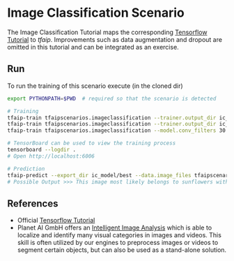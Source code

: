 # Image Classification Scenario

The Image Classification Tutorial maps the corresponding [Tensorflow Tutorial](https://www.tensorflow.org/tutorials/images/classification) to _tfaip_.
Improvements such as data augmentation and dropout are omitted in this tutorial and can be integrated as an exercise.

## Run
To run the training of this scenario execute (in the cloned dir)
```bash
export PYTHONPATH=$PWD  # required so that the scenario is detected

# Training
tfaip-train tfaipscenarios.imageclassification --trainer.output_dir ic_model
tfaip-train tfaipscenarios.imageclassification --trainer.output_dir ic_model --device.gpus 0  # to run training on the first GPU, if available
tfaip-train tfaipscenarios.imageclassification --model.conv_filters 30 50 60 --model.dense 200 200 --trainer.output_dir ic_model --device.gpus 0  # try a different (larger) model

# TensorBoard can be used to view the training process
tensorboard --logdir .
# Open http://localhost:6006

# Prediction
tfaip-predict --export_dir ic_model/best --data.image_files tfaipscenarios/imageclassification/examples/592px-Red_sunflower.jpg 
# Possible Output >>> This image most likely belongs to sunflowers with a 0.83 percent confidence.


```

## References
* Official [Tensorflow Tutorial](https://www.tensorflow.org/tutorials/images/classification)
* Planet AI GmbH offers an [Intelligent Image Analysis](https://planet-ai.de/applications/image-analysis/) which is able to localize and identify many visual categories in images and videos.
  This skill is often utilized by our engines to preprocess images or videos to segment certain objects, but can also be used as a stand-alone solution.
